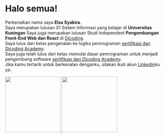 # Halo semua! 
Perkenalkan nama saya **Elsa Syakira**.\
Saya merupakan lulusan S1 Sistem Informasi yang belajar di **Universitas Kuningan** 
Saya juga merupakan lulusan Studi Independent **Pengembangan Front-End Web dan React** di [Dicoding](https://www.dicoding.com/).\
Saya lulus dari kelas pengenalan ke logika pemrograman [sertifikasi dari Dicoding Academy](https://sertifikat_course_302_2386205_030822193446.pdf).\
Saya juga telah lulus dari kelas memulai dasar pemrograman untuk menjadi pengembang software [sertifikasi dari Dicoding Academy](https://sertifikat_course_237_2386205_060822192044.pdf).\
Jika kamu tertarik untuk berkenalan denganku, silakan ikuti akun [Linkedin](https://www.linkedin.com/in/elsa-syakira/)ku ya.

<p align="left">
<a href="https://github.com/elsasyakira">
  <img height="180em" src="https://github-readme-stats-eight-theta.vercel.app/api?username=elsasyakira&show_icons=true&theme=algolia&include_all_commits=true&count_private=true"/>
  <img height="180em" src="https://github-readme-stats-eight-theta.vercel.app/api/top-langs/?username=elsasyakira&layout=compact&langs_count=8&theme=algolia"/>
</a>
</p>
<!--
**elsasyakira/elsasyakira** is a ✨ _special_ ✨ repository because its `README.md` (this file) appears on your GitHub profile.

Here are some ideas to get you started:

- 🔭 I’m currently working on ...
- 🌱 I’m currently learning ...
- 👯 I’m looking to collaborate on ...
- 🤔 I’m looking for help with ...
- 💬 Ask me about ...
- 📫 How to reach me: ...
- 😄 Pronouns: ...
- ⚡ Fun fact: ...
-->
